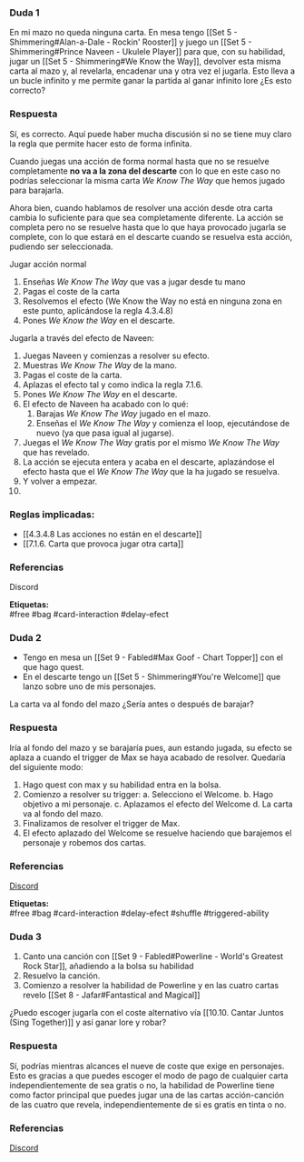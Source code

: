 ### Duda 1
En mi mazo no queda ninguna carta. En mesa tengo [[Set 5 - Shimmering#Alan-a-Dale - Rockin' Rooster]] y juego un [[Set 5 - Shimmering#Prince Naveen - Ukulele Player]] para que, con su habilidad, jugar un [[Set 5 - Shimmering#We Know the Way]], devolver esta misma carta al mazo y, al revelarla, encadenar una y otra vez el jugarla. Esto lleva a un bucle infinito y me permite ganar la partida al ganar infinito lore ¿Es esto correcto?

### Respuesta
Sí, es correcto. Aquí puede haber mucha discusión si no se tiene muy claro la regla que permite hacer esto de forma infinita.

Cuando juegas una acción de forma normal hasta que no se resuelve completamente **no va a la zona del descarte** con lo que en este caso no podrías seleccionar la misma carta *We Know The Way* que hemos jugado para barajarla.

Ahora bien, cuando hablamos de resolver una acción desde otra carta cambia lo suficiente para que sea completamente diferente. La acción se completa pero no se resuelve hasta que lo que haya provocado jugarla se complete, con lo que estará en el descarte cuando se resuelva esta acción, pudiendo ser seleccionada.

Jugar acción normal
1.  Enseñas *We Know The Way* que vas a jugar desde tu mano
2.  Pagas el coste de la carta
3.  Resolvemos el efecto (We Know the Way no está en ninguna zona en este punto, aplicándose la regla 4.3.4.8)
4. Pones *We Know the Way* en el descarte.

Jugarla a través del efecto de Naveen:
1. Juegas Naveen y comienzas a resolver su efecto.
2. Muestras  *We Know The Way*  de la mano.
3. Pagas el coste de la carta.
4. Aplazas el efecto tal y como indica la regla 7.1.6.
5. Pones  *We Know The Way*  en el descarte.
6. El efecto de Naveen ha acabado con lo qué:
	1. Barajas  *We Know The Way*  jugado en el mazo.
	2. Enseñas el  *We Know The Way*  y comienza el loop, ejecutándose de nuevo (ya que pasa igual al jugarse).
7. Juegas el *We Know The Way* gratis por el mismo *We Know The Way* que has revelado.
8. La acción se ejecuta entera y acaba en el descarte, aplazándose el efecto hasta que el *We Know The Way* que la ha jugado se resuelva.
9. Y volver a empezar.
10. 
### Reglas implicadas:
- [[4.3.4.8 Las acciones no están en el descarte]]
- [[7.1.6. Carta que provoca jugar otra carta]]
### Referencias
Discord

**Etiquetas:**  
#free #bag #card-interaction #delay-efect


### Duda 2

- Tengo en mesa un [[Set 9 - Fabled#Max Goof - Chart Topper]] con el que hago quest.
- En el descarte tengo un [[Set 5 - Shimmering#You're Welcome]] que lanzo sobre uno de mis personajes.

La carta va al fondo del mazo ¿Sería antes o después de barajar?

### Respuesta
Iría al fondo del mazo y se barajaría pues, aun estando jugada, su efecto se aplaza a cuando el trigger de Max se haya acabado de resolver. Quedaría del siguiente modo:

1.  Hago quest con max y su habilidad entra en la bolsa.
2. Comienzo a resolver su trigger:
	a. Selecciono el Welcome.
	b. Hago objetivo a mi personaje.
	c. Aplazamos el efecto del Welcome
	d. La carta va al fondo del mazo.
3. Finalizamos de resolver el trigger de Max.
4. El efecto aplazado del Welcome se resuelve haciendo que barajemos el personaje y robemos dos cartas.
### Referencias
[Discord](https://discord.com/channels/1239209810654793730/1261426629956206773/1404859708413841552)

**Etiquetas:**  
#free #bag #card-interaction #delay-efect #shuffle #triggered-ability


### Duda 3

1. Canto una canción con [[Set 9 - Fabled#Powerline - World's Greatest Rock Star]], añadiendo a la bolsa su habilidad 
2. Resuelvo la canción.
3. Comienzo a resolver la habilidad de Powerline y en las cuatro cartas revelo [[Set 8 - Jafar#Fantastical and Magical]]


¿Puedo escoger jugarla con el coste alternativo vía [[10.10. Cantar Juntos (Sing Together)]] y así ganar lore y robar?

### Respuesta
Sí, podrías mientras alcances el nueve de coste que exige en personajes. Esto es gracias a que puedes escoger el modo de pago de cualquier carta independientemente de sea gratis o no, la habilidad de Powerline tiene como factor principal que puedes jugar una de las cartas acción-canción de las cuatro que revela, independientemente de si es gratis en tinta o no.

### Referencias
[Discord](https://discord.com/channels/1239209810654793730/1261426629956206773/1404859708413841552)


